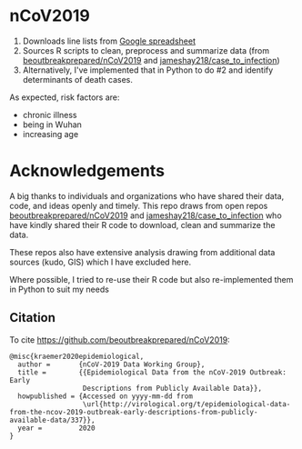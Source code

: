 # nCoV2019
1. Downloads line lists from [Google spreadsheet](https://docs.google.com/spreadsheets/d/1itaohdPiAeniCXNlntNztZ_oRvjh0HsGuJXUJWET008/edit#gid=0)
2. Sources R scripts to clean, preprocess and summarize data (from [beoutbreakprepared/nCoV2019](https://github.com/beoutbreakprepared/nCoV2019) 
and [jameshay218/case_to_infection](https://github.com/jameshay218/case_to_infection))
3. Alternatively, I've implemented that in Python to do #2 and identify determinants of death cases. 

As expected, risk factors are: 
- chronic illness
- being in Wuhan
- increasing age

# Acknowledgements
A big thanks to individuals and organizations who have shared their data, code, and ideas openly and timely. 
This repo draws from open repos [beoutbreakprepared/nCoV2019](https://github.com/beoutbreakprepared/nCoV2019) 
and [jameshay218/case_to_infection](https://github.com/jameshay218/case_to_infection)
who have kindly shared their R code to download, clean and summarize the data. 

These repos also have extensive analysis drawing from additional data sources (kudo, GIS) which I have excluded here.

Where possible, I tried to re-use their R code but also re-implemented them in Python to suit my needs


## Citation

To cite https://github.com/beoutbreakprepared/nCoV2019:

```{bibtex}
@misc{kraemer2020epidemiological,
  author =       {nCoV-2019 Data Working Group},
  title =        {{Epidemiological Data from the nCoV-2019 Outbreak: Early
                  Descriptions from Publicly Available Data}},
  howpublished = {Accessed on yyyy-mm-dd from
                  \url{http://virological.org/t/epidemiological-data-from-the-ncov-2019-outbreak-early-descriptions-from-publicly-available-data/337}},
  year =         2020
}
```
